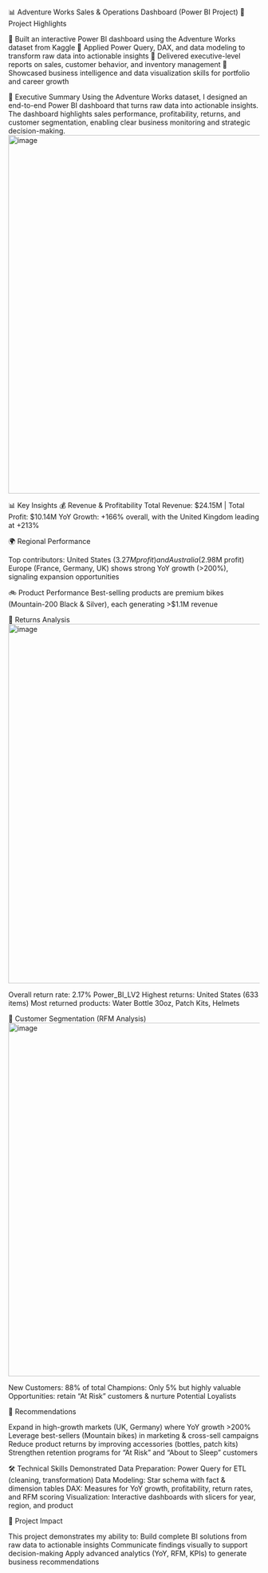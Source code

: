 📊 Adventure Works Sales & Operations Dashboard (Power BI Project)
🌟 Project Highlights

🔹 Built an interactive Power BI dashboard using the Adventure Works dataset from Kaggle
🔹 Applied Power Query, DAX, and data modeling to transform raw data into actionable insights
🔹 Delivered executive-level reports on sales, customer behavior, and inventory management
🔹 Showcased business intelligence and data visualization skills for portfolio and career growth

📌 Executive Summary
Using the Adventure Works dataset, I designed an end-to-end Power BI dashboard that turns raw data into actionable insights.
The dashboard highlights sales performance, profitability, returns, and customer segmentation, enabling clear business monitoring and strategic decision-making.
<img width="1429" height="718" alt="image" src="https://github.com/user-attachments/assets/01efecbe-3113-488e-840c-c55444ccfa93" />

📊 Key Insights
💰 Revenue & Profitability
Total Revenue: $24.15M | Total Profit: $10.14M
YoY Growth: +166% overall, with the United Kingdom leading at +213%

🌍 Regional Performance

Top contributors: United States ($3.27M profit) and Australia ($2.98M profit)
Europe (France, Germany, UK) shows strong YoY growth (>200%), signaling expansion opportunities

🚲 Product Performance
Best-selling products are premium bikes (Mountain-200 Black & Silver), each generating >$1.1M revenue

🔄 Returns Analysis
<img width="1244" height="720" alt="image" src="https://github.com/user-attachments/assets/df86eb96-9e3c-4b3c-85e2-2211c0fea0e4" />

Overall return rate: 2.17%
Power_BI_LV2
Highest returns: United States (633 items)
Most returned products: Water Bottle 30oz, Patch Kits, Helmets

👥 Customer Segmentation (RFM Analysis)
<img width="1239" height="708" alt="image" src="https://github.com/user-attachments/assets/30b3e503-d30e-492e-b326-230d26abae6c" />

New Customers: 88% of total
Champions: Only 5% but highly valuable
Opportunities: retain “At Risk” customers & nurture Potential Loyalists

🎯 Recommendations

Expand in high-growth markets (UK, Germany) where YoY growth >200%
Leverage best-sellers (Mountain bikes) in marketing & cross-sell campaigns
Reduce product returns by improving accessories (bottles, patch kits)
Strengthen retention programs for “At Risk” and “About to Sleep” customers

🛠 Technical Skills Demonstrated
Data Preparation: Power Query for ETL (cleaning, transformation)
Data Modeling: Star schema with fact & dimension tables
DAX: Measures for YoY growth, profitability, return rates, and RFM scoring
Visualization: Interactive dashboards with slicers for year, region, and product

🚀 Project Impact

This project demonstrates my ability to:
Build complete BI solutions from raw data to actionable insights
Communicate findings visually to support decision-making
Apply advanced analytics (YoY, RFM, KPIs) to generate business recommendations
